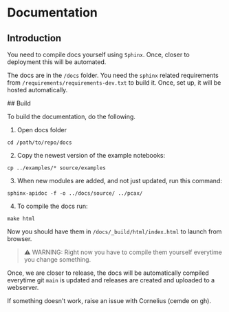 # Documentation

## Introduction

You need to compile docs yourself using `Sphinx`. Once, closer to deployment this will be automated.

The docs are in the `/docs` folder. You need the `sphinx` related requirements from `/requirements/requirements-dev.txt` to build it. Once, set up, it will be hosted automatically.

## Build

To build the documentation, do the following.

1. Open docs folder

```
cd /path/to/repo/docs
```

2. Copy the newest version of the example notebooks:

```
cp ../examples/* source/examples
```

3. When new modules are added, and not just updated, run this command:

```
sphinx-apidoc -f -o ../docs/source/ ../pcax/
```

4. To compile the docs run:

```
make html
```

Now you should have them in `/docs/_build/html/index.html` to launch from browser.

> :warning: WARNING: Right now you have to compile them yourself everytime you change something.

Once, we are closer to release, the docs will be automatically compiled everytime git `main` is updated and releases are created and uploaded to a webserver.

If something doesn't work, raise an issue with Cornelius (cemde on gh).
